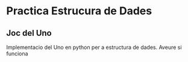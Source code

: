 # Practica Estrucura de Dades
## Joc del Uno

Implementacio del Uno en python per a estructura de dades.
Aveure si funciona
